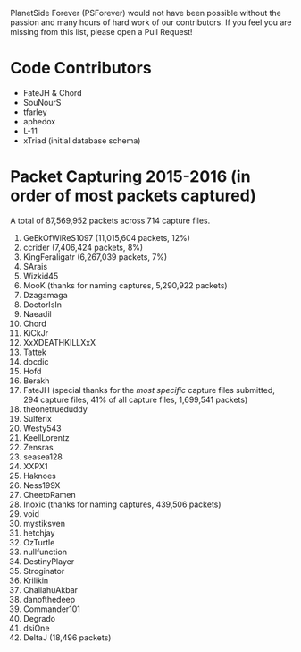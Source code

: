PlanetSide Forever (PSForever) would not have been possible without the passion and many hours of hard work of our contributors.
If you feel you are missing from this list, please open a Pull Request!

Code Contributors
===================
* FateJH & Chord
* SouNourS
* tfarley
* aphedox
* L-11
* xTriad (initial database schema)

Packet Capturing 2015-2016 (in order of most packets captured)
=================
A total of 87,569,952 packets across 714 capture files.

1. GeEkOfWiReS1097 (11,015,604 packets, 12%)
1. ccrider (7,406,424 packets, 8%)
1. KingFeraligatr (6,267,039 packets, 7%)
1. SArais
1. Wizkid45
1. MooK (thanks for naming captures, 5,290,922 packets)
1. Dzagamaga
1. DoctorIsIn
1. Naeadil
1. Chord
1. KiCkJr
1. XxXDEATHKILLXxX
1. Tattek
1. docdic
1. Hofd
1. Berakh
1. FateJH (special thanks for the *most specific* capture files submitted, 294 capture files, 41% of all capture files, 1,699,541 packets)
1. theonetrueduddy
1. Sulferix
1. Westy543
1. KeellLorentz
1. Zensras
1. seasea128
1. XXPX1
1. Haknoes
1. Ness199X
1. CheetoRamen
1. Inoxic (thanks for naming captures, 439,506 packets)
1. void
1. mystiksven
1. hetchjay
1. OzTurtle
1. nullfunction
1. DestinyPlayer
1. Stroginator
1. Krilikin
1. ChallahuAkbar
1. danofthedeep
1. Commander101
1. Degrado
1. dsiOne
1. DeltaJ (18,496 packets)
